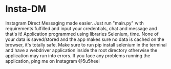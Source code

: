# Insta-DM

Instagram Direct Messaging made easier. Just run "main.py" with requirements fulfilled and input your credentials, chat and message and that's it!
Application programmed using libraries Selenium, time.
None of your data is saved/stored and the app makes sure no data is cached on the browser, it's totally safe.
Make sure to run pip install selenium in the terminal and have a webdriver application inside the root directory otherwise the application may run into errors.
If you face any problems running the application, ping me on Instagram @5u5heel
